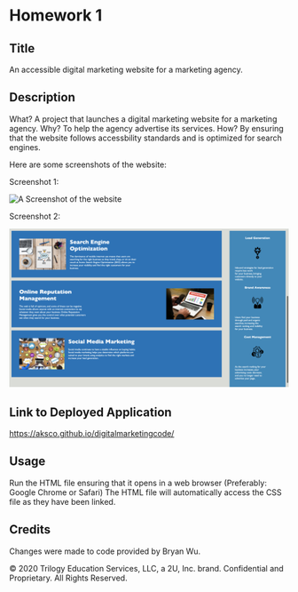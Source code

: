 # Homework 1

## Title
An accessible digital marketing website for a marketing agency.

## Description 

What? A project that launches a digital marketing website for a marketing agency.
Why? To help the agency advertise its services.
How? By ensuring that the website follows accessbility standards and is optimized for search engines.

Here are some screenshots of the website:

Screenshot 1:

![A Screenshot of the website](assets/images/screenshot1.png)


Screenshot 2:

![Another Screenshot of the website](assets/images/screenshot2.png)


## Link to Deployed Application

https://aksco.github.io/digitalmarketingcode/


## Usage 

Run the HTML file ensuring that it opens in a web browser (Preferably: Google Chrome or Safari)
The HTML file will automatically access the CSS file as they have been linked.


## Credits

Changes were made to code provided by Bryan Wu.


© 2020 Trilogy Education Services, LLC, a 2U, Inc. brand. Confidential and Proprietary. All Rights Reserved.
